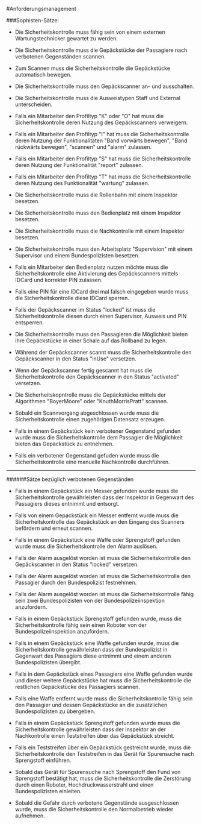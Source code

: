 #Anforderungsmanagement

###Sophisten-Sätze:

* Die Sicherheitskontrolle muss fähig sein von einem externen Wartungstechnicker gewartet zu werden.

* Die Sicherheitskontrolle muss die Gepäckstücke der Passagiere nach verbotenen Gegenständen scannen.
* Zum Scannen muss die Sicherheitskontrolle die Gepäckstücke automatisch bewegen.
* Die Sicherheitskontrolle muss den Gepäckscanner an- und ausschalten.
* Die Sicherheitskontrolle muss die Ausweistypen Staff und External unterscheiden.
* Falls ein Mitarbeiter den Profiltyp "K" oder "O" hat muss die Sicherheitskontrolle deren Nutzung des Gepäckscanners verweigern. 
* Falls ein Mitarbeiter den Profiltyp "I" hat muss die Sicherheitskontrolle deren Nutzung der Funktionalitäten "Band vorwärts bewegen", "Band rückwärts bewegen", "scannen" und "alarm" zulassen.
* Falls ein Mitarbeiter den Profiltyp "S" hat muss die Sicherheitskontrolle deren Nutzung der Funktionalität "report" zulassen.
* Falls ein Mitarbeiter den Profiltyp "T" hat muss die Sicherheitskontrolle deren Nutzung des Funktionalität "wartung" zulassen.
* Die Sicherheitskontrolle muss die Rollenbahn mit einem Inspektor besetzen.
* Die Sicherheitskontrolle muss den Bedienplatz mit einem Inspektor besetzen.
* Die Sicherheitskontrolle muss die Nachkontrolle mit einem Inspektor besetzen.
* Die Sicherheitskontrolle muss den Arbeitsplatz "Supervision" mit einem Supervisor und einem Bundespolizisten besetzen.
* Falls ein Mitarbeiter den Bedienplatz nutzen möchte muss die Sicherheitskontrolle eine Aktivierung des Gepäckscanners mittels IDCard und korrekter PIN zulassen.
* Falls eine PIN für eine IDCard drei mal falsch eingegeben wurde muss die Sicherheitskontrolle diese IDCard sperren. 
* Falls der Gepäckscanner im Status "locked" ist muss die Sicherheitskontrolle diesen durch einen Supervisor, Ausweis und PIN entsperren.
* Die Sicherheitskontrolle muss den Passagieren die Möglichkeit bieten ihre Gepäckstücke in einer Schale auf das Rollband zu legen.
* Während der Gepäckscanner scannt muss die Sicherheitskontrolle den Gepäckscanner in den Status "inUse" versetzen.
* Wenn der Gepäckscanner fertig gescannt hat muss die Sicherheitskontrolle den Gepäckscanner in den Status "activated" versetzen.
* Die Sicherheitskopntrolle muss die Gepäckstücke mittels der Algorithmen "BoyerMoore" oder "KnuthMorrisPratt" scannen.
* Sobald ein Scannvorgang abgeschlossen wurde muss die Sicherheitskontrolle einen zugehörigen Datensatz erzeugen.
* Falls in einem Gepäckstück kein verbotener Gegenstand gefunden wurde muss die Sicherheitskontrolle dem Passagier die Möglichkeit bieten das Gepäckstück zu entnehmen.
* Falls ein verbotener Gegenstand gefuden wurde muss die Sicherheitskontrolle eine manuelle Nachkontrolle durchführen.
---
######Sätze bezüglich verbotenen Gegenständen
* Falls in einem Gepäckstück ein Messer gefunden wurde muss die Sicherheitskontrolle gewährleisten dass der Inspektor in Gegenwart des Passagiers dieses entnimmt und entsorgt.

* Falls von einem Gepackstück ein Messer entfernt wurde muss die Sicherheitskontrolle das Gepäckstück an den Eingang des Scanners befördern und erneut scannen.
* Falls in einem Gepäckstück eine Waffe oder Sprengstoff gefunden wurde muss die Sicherheitskontrolle den Alarm auslösen.
* Falls der Alarm ausgelöst worden ist muss die Sicherheitskontrolle den Gepäckscanner in den Status "locked" versetzen.
* Falls der Alarm ausgelöst worden ist muss die Sicherheitskontrolle den Passagier durch den Bundespolizist festnehmen.
* Falls der Alarm ausgelöst worden ist muss die Sicherheitskontrolle fähig sein zwei Bundespolizisten von der Bundespolizeiinspektion anzufordern.
* Falls in einem Gepäckstück Sprengstoff gefunden wurde, muss die Sicherheitskontrolle fähig sein einen Roboter von der Bundespolizeiinspektion anzufordern.
* Falls in einem Gepäckstück eine Waffe gefunden wurde, muss die Sicherheitskontrolle gewährleisten dass der Bundespolizist in Gegenwart des Passagiers diese entnimmt und einem anderen Bundespolizisten übergibt.
* Falls in dem Gepäckstück eines Passagiers eine Waffe gefunden wurde und dieser weitere Gepäckstücke hat muss die Sicherheitskontrolle die restlichen Gepäckstücke des Passagiers scannen.
* Falls eine Waffe entfernt wurde muss die Sicherheitskontrolle fähig sein den Passagier und dessen Gepäckstücke an die zusätzlichen Bundespolizisten zu übergeben.
* Falls in einem Gepäckstück Sprengstoff gefunden wurde muss die Sicherheitskontrolle gewährleisten dass der Inspektor an der Nachkontrolle einen Teststreifen über das Gepäckstück streicht.
* Falls ein Teststreifen über ein Gepäckstück gestreicht wurde, muss die Sicherheitskontrolle den Teststreifen in das Gerät für Spurensuche nach Sprengstoff einführen.
* Sobald das Gerät für Spurensuche nach Sprengstoff den Fund von Sprengstoff bestätigt hat, muss die Sicherheitskontrolle die Zerstörung durch einen Roboter, Hochdruckwasserstrahl und einen Bundespolizisten einleiten.
* Sobald die Gefahr durch verbotene Gegenstände ausgeschlossen wurde, muss die Sicherheitskontrolle den Normalbetrieb wieder aufnehmen.